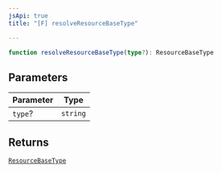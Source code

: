 ```yaml
---
jsApi: true
title: "[F] resolveResourceBaseType"

---
```

```ts
function resolveResourceBaseType(type?): ResourceBaseType
```

## Parameters

| Parameter | Type |
| ------ | ------ |
| `type`? | `string` |

## Returns

[`ResourceBaseType`](../enumerations/ResourceBaseType.md)
